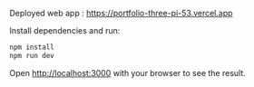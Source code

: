 Deployed web app : https://portfolio-three-pi-53.vercel.app

Install dependencies and run:

```bash
npm install
npm run dev
```

Open [http://localhost:3000](http://localhost:3000) with your browser to see the result.
